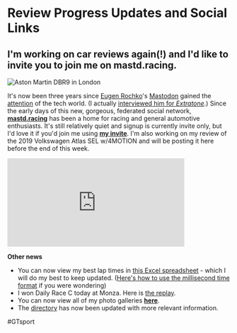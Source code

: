 # Review Progress Updates and Social Links

## I'm working on car reviews again(!) and I'd like to invite you to join me on mastd.racing.

![Aston Martin DBR9 in London](https://i.snap.as/Z47GOpy.jpg)

It's now been three years since [Eugen Rochko](https://mastodon.social/@Gargron)'s [Mastodon](https://joinmastodon.org/) gained the [attention](https://www.theverge.com/2017/4/4/15177856/mastodon-social-network-twitter-clone) of the tech world. (I actually [interviewed him for *Extratone*](https://extratone.com/mastodon-eugen-rochko-federated-social-network).) Since the early days of this new, gorgeous, federated social network, [**mastd.racing**](http://mastd.racing/about) has been a home for racing and general automotive enthusiasts. It's still relatively quiet and signup is currently invite only, but I'd love it if you'd join me using [**my invite**](https://mastd.racing/invite/vc8GBJqX). I'm also working on my review of the 2019 Volkswagen Atlas SEL w/4MOTION and will be posting it here before the end of this week.

<iframe src="https://mastd.racing/@blue/103994179519113369/embed" class="mastodon-embed" style="max-width: 100%; border: 0" width="400" height="200" allowfullscreen="allowfullscreen"></iframe><script src="https://mastd.racing/embed.js" async="async"></script>

**Other news**

* You can now view my best lap times in [this Excel spreadsheet](https://bit.ly/dieselgothlaps) - which I will do my best to keep updated. ([Here's how to use the millisecond time format](https://www.extendoffice.com/documents/excel/3242-excel-show-milliseconds.html) if you were wondering)
* I won Daily Race C today at Monza. Here is [the replay](https://www.gran-turismo.com/us/gtsport/user/profile/9562980/gallery/all/replay/9562980/5846311147751343104).
* You can now view all of my photo galleries [**here**](https://snap.as/extratone).
* The [directory](https://dieselgoth.com/directory) has now been updated with more relevant information.

#GTsport